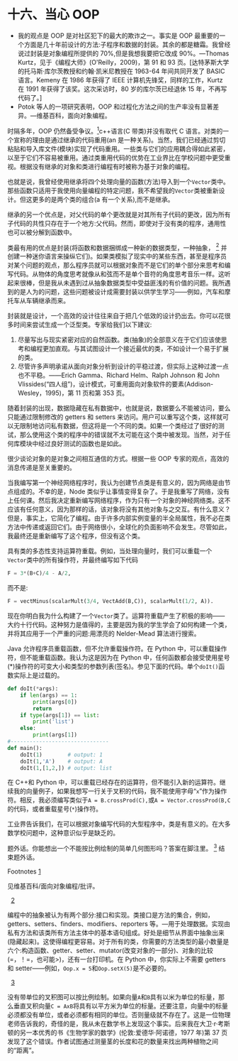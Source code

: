 # 十六、当心 OOP

*   我的观点是 OOP 是对社区犯下的最大的欺诈之一。事实是 OOP 最重要的一个方面是几十年前设计的方法:子程序和数据的封装。其余的都是糖霜。我曾经说过封装是对象编程所提供的 70%,但是我想我要把它改成 90%。—Thomas Kurtz，见于《编程大师》(O'Reilly，2009)，第 91 和 93 页。[达特茅斯大学的托马斯·库尔茨教授和约翰·凯米尼教授在 1963-64 年间共同开发了 BASIC 语言。Kemeny 在 1986 年获得了 IEEE 计算机先锋奖，同样的工作，Kurtz 在 1991 年获得了该奖。这次采访时，80 岁的库尔茨已经退休 15 年，不再写代码了。]
*   Potok 等人的一项研究表明，OOP 和过程化方法之间的生产率没有显著差异。—维基百科，面向对象编程。

时隔多年，OOP 仍然备受争议。[<sup>1</sup>](#Fn1)c++语言(C 带类)并没有取代 C 语言。对类的一个宣称的理由是通过继承的代码重用(an 是一种关系)。当然，我们已经通过剪切粘贴和导入库文件(模块)实现了代码重用。一些类与它们的应用耦合得如此紧密，以至于它们不容易被重用。通过类重用代码的优势在工业界比在学校问题中更受重视。根据没有继承的对象和类进行编程有时被称为基于对象的编程。

也就是说，我曾经使用继承将四个处理向量的函数(方法)导入到一个`Vector`类中。那些函数只适用于我使用向量编程的特定问题，我不希望我的`Vector`类被重新设计。但这更多的是两个类的组合(a 有一个关系),而不是继承。

继承的另一个优点是，对父代码的单个更改就是对其所有子代码的更改，因为所有子代码的共性只存在于一个地方:父代码。然而，即使对于没有类的程序，通用性也可以被分解到函数中。

类最有用的优点是封装(将函数和数据捆绑成一种新的数据类型，一种抽象， [<sup>2</sup>](#Fn2) 并创建一种迷你语言来操纵它们)。如果类模拟了现实中的某些东西，甚至是程序员对某个问题的观点，那么程序员就可以根据对象而不是它们的单个部分来思考和编写代码。从物体的角度思考就像从和弦而不是单个音符的角度思考音乐一样。这听起来很棒，但是我从未遇到过从抽象数据类型中受益匪浅的有价值的问题。我所遇到的是人为的问题，这些问题被设计成需要封装以供学生学习——例如，汽车和摩托车从车辆继承而来。

封装就是设计，一个高效的设计往往来自于把几个低效的设计扔出去。你可以花很多时间来尝试生成一个泛型类。专家给我们以下建议:

1.  尽量写出与现实紧密对应的自然函数。类(抽象)的全部意义在于它们应该使思考和编程更加直观。与其试图设计一个接近最优的类，不如设计一个易于扩展的类。
2.  尽管许多声明承诺从面向对象分析到设计的平稳过渡，但实际上这种过渡一点也不平稳。——Erich Gamma、Richard Helm、Ralph Johnson 和 John Vlissides(“四人组”)，设计模式，可重用面向对象软件的要素(Addison-Wesley，1995)，第 11 页和第 353 页。

随着封装的出现，数据隐藏在私有数据中，也就是说，数据要么不能被访问，要么只能通过限制修改的 getters 和 setters 来访问。用户可以重写这个类，这样就可以无限制地访问私有数据，但这将是一个不同的类。如果一个类经过了很好的测试，那么使用这个类的程序中的错误就不太可能在这个类中被发现。当然，对于任何库模块中经过良好测试的函数也是如此。

很少谈论对象的是对象之间相互通信的方式。根据一些 OOP 专家的观点，高效的消息传递是至关重要的。

当我编写第一个神经网络程序时，我认为创建节点类是有意义的，因为网络是由节点组成的。不幸的是，Node 类似乎让事情变得复杂了。于是我重写了网络，没有上任何课。然后我决定重新编写网络程序，作为只有一个对象的神经网络类。这不应该有任何意义，因为那样的话，该对象将没有其他对象与之交互。有什么意义？但是，事实上，它简化了编程。由于许多内部实例变量的半全局属性，我不必在类方法中传递或返回它们。由于网络很小，全球化的负面影响不会发生。尽管如此，我最终还是重新编写了这个程序，但没有这个类。

具有类的多态性支持运算符重载。例如，当处理向量时，我们可以重载一个`Vector`类中的所有操作符，并最终编写如下代码

```py
F = 3*(B+C)/4 - A/2,

```

而不是:

```py
F = vectMinus(scalarMult(3/4, VectAdd(B,C)), scalarMult(1/2, A)).

```

现在你明白我为什么构建了一个`Vector`类了。运算符重载产生了积极的影响——大约十行代码。这种努力是值得的，主要是因为我的学生学会了如何构建一个类，并将其应用于一个严重的问题:用漂亮的 Nelder-Mead 算法进行搜索。

Java 允许程序员重载函数，但不允许重载操作符。在 Python 中，可以重载操作符，但不能重载函数。我认为这是因为在 Python 中，任何函数都会接受使用星号(*)操作符的可变大小和类型的参数列表(签名)。参见下面的代码。单个`doIt()`函数实际上是过载的。

```py
def doIt(*args):
    if len(args) == 1:
        print(args[0])
        return
    if type(args[1]) == list:
        print('list')
    else:
        print(args[1])
#-------------------------------
def main():
    doIt(1)        # output: 1
    doIt(1,'A')    # output: A
    doIt(1,[1,2,]) # output: list

```

在 C++和 Python 中，可以重载已经存在的运算符，但不能引入新的运算符。继续我的向量例子，如果我想写一行关于叉积的代码，我不能使用字母“`x`”作为操作符。相反，我必须编写类似于`A = B.crossProd(C),`或`A = Vector.crossProd(B,C`的代码，或者重载星号(`*`)操作符。

工业界告诉我们，在可以根据对象编写代码的大型程序中，类是有意义的。在大多数学校问题中，这种意识似乎是缺乏的。

题外话。你能想出一个不能按比例绘制的简单几何图形吗？答案在脚注里。 [<sup>3</sup>](#Fn3) 结束题外话。

Footnotes [1](#Fn1_source)

见维基百科/面向对象编程/批评。

  [2](#Fn2_source)

编程中的抽象被认为有两个部分:接口和实现。类接口是方法的集合，例如，getters、setters、finders、modifiers、reporters 等。—用于处理数据。实现由私有方法和该类所有方法主体中的基本语句组成。好处是细节从界面中抽象出来(隐藏起来)。这使得编程更容易。对于所有的类，你需要的方法类型的最小数量是六个:构造函数、getter、setter、mutator(改变对象的一部分)、对象的比较(=，！=，也可能>)，还有一台打印机。在 Python 中，你实际上不需要 getters 和 setter——例如，`Oop.x = 5`和`Oop.setX(5)`是不必要的。

  [3](#Fn3_source)

没有带单位的叉积图可以按比例绘制。如果向量`A`和`B`具有以米为单位的标量，那么垂直叉积向量`C = AxB`将具有以平方米为单位的标量。还要注意，向量中的标量必须都没有单位，或者必须都有相同的单位。否则量级就不存在了。这是一位物理老师告诉我的，奇怪的是，我从未在数学书上发现这个事实。后来我在大卫·r·考斯顿的另一本优秀的书《生物学家的数学》(伦敦:爱德华·阿诺德，1977 年)第 37 页发现了这个错误。作者试图通过测量茎的长度和花的数量来找出两种植物之间的“距离”。